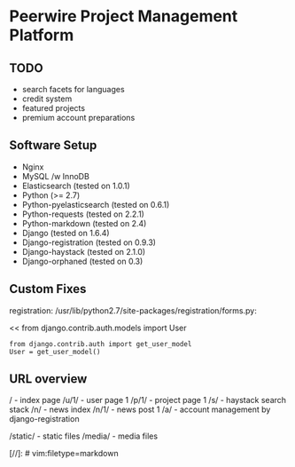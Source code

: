 Peerwire Project Management Platform
====================================

TODO
----

  * search facets for languages
  * credit system
  * featured projects
  * premium account preparations

Software Setup
--------------

  * Nginx
  * MySQL /w InnoDB
  * Elasticsearch (tested on 1.0.1)
  * Python (>= 2.7)
  * Python-pyelasticsearch (tested on 0.6.1)
  * Python-requests (tested on 2.2.1)
  * Python-markdown (tested on 2.4)
  * Django (tested on 1.6.4)
  * Django-registration (tested on 0.9.3)
  * Django-haystack (tested on 2.1.0)
  * Django-orphaned (tested on 0.3)

Custom Fixes
------------

registration: /usr/lib/python2.7/site-packages/registration/forms.py:

<<
    from django.contrib.auth.models import User

>>
    from django.contrib.auth import get_user_model
    User = get_user_model()

URL overview
------------

/       - index page
/u/1/   - user page 1
/p/1/   - project page 1
/s/     - haystack search stack
/n/     - news index
/n/1/   - news post 1
/a/     - account management by django-registration

/static/    - static files
/media/     - media files

[//]: # vim:filetype=markdown

